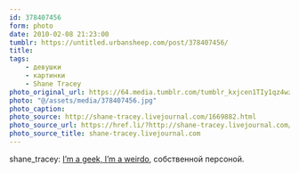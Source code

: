 ```yaml
---
id: 378407456
form: photo
date: 2010-02-08 21:23:00
tumblr: https://untitled.urbansheep.com/post/378407456/
title:
tags:
    - девушки
    - картинки
    - Shane Tracey
photo_original_url: https://64.media.tumblr.com/tumblr_kxjcen1TIy1qz4wzio1_1280.jpg
photo: "@/assets/media/378407456.jpg"
photo_caption:
photo_source: http://shane-tracey.livejournal.com/1669882.html
photo_source_url: https://href.li/?http://shane-tracey.livejournal.com/1669882.html
photo_source_title: shane-tracey.livejournal.com
---
```


<p>shane_tracey: <a href="http://shane-tracey.livejournal.com/1669882.html">I’m a geek, I’m a weirdo</a>, собственной персоной.</p>
